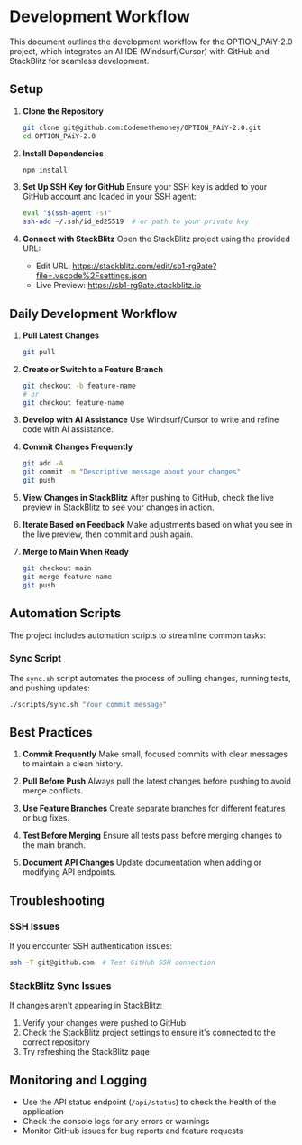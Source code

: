 # Development Workflow

This document outlines the development workflow for the OPTION_PAiY-2.0 project, which integrates an AI IDE (Windsurf/Cursor) with GitHub and StackBlitz for seamless development.

## Setup

1. **Clone the Repository**
   ```bash
   git clone git@github.com:Codemethemoney/OPTION_PAiY-2.0.git
   cd OPTION_PAiY-2.0
   ```

2. **Install Dependencies**
   ```bash
   npm install
   ```

3. **Set Up SSH Key for GitHub**
   Ensure your SSH key is added to your GitHub account and loaded in your SSH agent:
   ```bash
   eval "$(ssh-agent -s)"
   ssh-add ~/.ssh/id_ed25519  # or path to your private key
   ```

4. **Connect with StackBlitz**
   Open the StackBlitz project using the provided URL:
   - Edit URL: https://stackblitz.com/edit/sb1-rg9ate?file=.vscode%2Fsettings.json
   - Live Preview: https://sb1-rg9ate.stackblitz.io

## Daily Development Workflow

1. **Pull Latest Changes**
   ```bash
   git pull
   ```

2. **Create or Switch to a Feature Branch**
   ```bash
   git checkout -b feature-name
   # or
   git checkout feature-name
   ```

3. **Develop with AI Assistance**
   Use Windsurf/Cursor to write and refine code with AI assistance.

4. **Commit Changes Frequently**
   ```bash
   git add -A
   git commit -m "Descriptive message about your changes"
   git push
   ```

5. **View Changes in StackBlitz**
   After pushing to GitHub, check the live preview in StackBlitz to see your changes in action.

6. **Iterate Based on Feedback**
   Make adjustments based on what you see in the live preview, then commit and push again.

7. **Merge to Main When Ready**
   ```bash
   git checkout main
   git merge feature-name
   git push
   ```

## Automation Scripts

The project includes automation scripts to streamline common tasks:

### Sync Script

The `sync.sh` script automates the process of pulling changes, running tests, and pushing updates:

```bash
./scripts/sync.sh "Your commit message"
```

## Best Practices

1. **Commit Frequently**
   Make small, focused commits with clear messages to maintain a clean history.

2. **Pull Before Push**
   Always pull the latest changes before pushing to avoid merge conflicts.

3. **Use Feature Branches**
   Create separate branches for different features or bug fixes.

4. **Test Before Merging**
   Ensure all tests pass before merging changes to the main branch.

5. **Document API Changes**
   Update documentation when adding or modifying API endpoints.

## Troubleshooting

### SSH Issues
If you encounter SSH authentication issues:
```bash
ssh -T git@github.com  # Test GitHub SSH connection
```

### StackBlitz Sync Issues
If changes aren't appearing in StackBlitz:
1. Verify your changes were pushed to GitHub
2. Check the StackBlitz project settings to ensure it's connected to the correct repository
3. Try refreshing the StackBlitz page

## Monitoring and Logging

- Use the API status endpoint (`/api/status`) to check the health of the application
- Check the console logs for any errors or warnings
- Monitor GitHub issues for bug reports and feature requests
